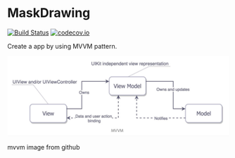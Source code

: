 # MaskDrawing

[![Build Status](https://travis-ci.org/passpier/MaskDrawing.svg?branch=master)](https://travis-ci.org/passpier/MaskDrawing) [![codecov.io](https://codecov.io/github/passpier/MaskDrawing/coverage.svg?branch=master)](https://codecov.io/github/passpier/MaskDrawing?branch=master)

Create a app by using MVVM pattern.

![mvvm_flow](https://raw.githubusercontent.com/passpier/MaskDrawing/master/assets/mvvm_flow.jpeg)

mvvm image from github
